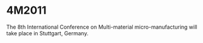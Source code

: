 # 4M2011

The 8th International Conference on Multi-material micro-manufacturing will take place in Stuttgart,  Germany.